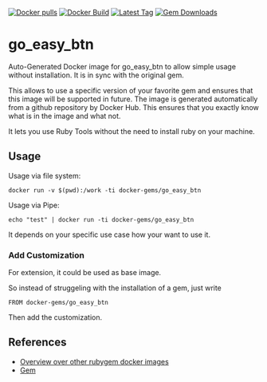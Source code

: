 [![Docker pulls](https://img.shields.io/docker/pulls/rubygem/go_easy_btn.svg)](https://hub.docker.com/r/rubygem/go_easy_btn/)
[![Docker Build](https://img.shields.io/docker/automated/rubygem/go_easy_btn.svg)](https://hub.docker.com/r/rubygem/go_easy_btn/)
[![Latest Tag](https://img.shields.io/github/tag/docker-rubygem/go_easy_btn.svg)](https://hub.docker.com/r/rubygem/go_easy_btn/)
[![Gem Downloads](https://img.shields.io/gem/dt/go_easy_btn.svg)](https://rubygems.org/gems/go_easy_btn/)
# go_easy_btn

Auto-Generated Docker image for go_easy_btn to allow simple usage without installation.
It is in sync with the original gem.

This allows to use a specific version of your favorite gem and ensures that this image will be supported in future.
The image is generated automatically from a github repository by Docker Hub.
This ensures that you exactly know what is in the image and what not.

It lets you use Ruby Tools without the need to install ruby on your machine.

## Usage

Usage via file system:

`docker run -v $(pwd):/work -ti docker-gems/go_easy_btn`

Usage via Pipe:

`echo "test" | docker run -ti docker-gems/go_easy_btn`

It depends on your specific use case how your want to use it.

### Add Customization

For extension, it could be used as base image.

So instead of struggeling with the installation of a gem, just write

`FROM docker-gems/go_easy_btn`

Then add the customization.

## References

 - [Overview over other rubygem docker images](https://github.com/thinkbot/docker-rubygem)
 - [Gem](https://rubygems.org/gems/go_easy_btn/)
